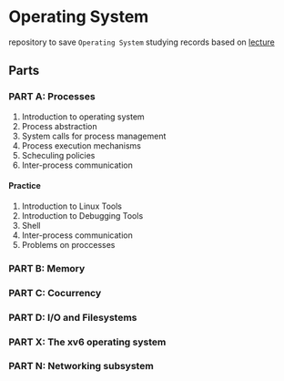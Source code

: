 # Operating System

repository to save `Operating System` studying records based on [lecture](https://www.cse.iitb.ac.in/~mythili/os/)

## Parts

### PART A: Processes

1. Introduction to operating system
2. Process abstraction
3. System calls for process management
4. Process execution mechanisms
5. Scheculing policies
6. Inter-process communication

#### Practice

1. Introduction to Linux Tools
2. Introduction to Debugging Tools
3. Shell
4. Inter-process communication
5. Problems on proccesses

### PART B: Memory

### PART C: Cocurrency

### PART D: I/O and Filesystems

### PART X: The xv6 operating system

### PART N: Networking subsystem
